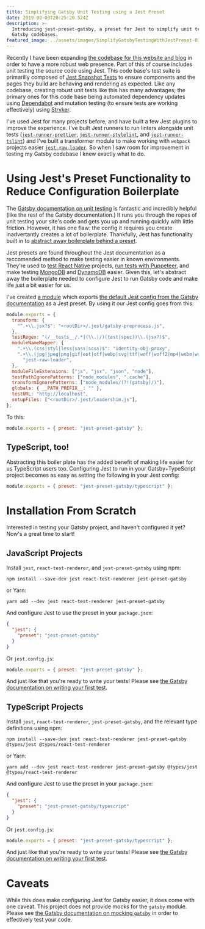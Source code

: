 ```yaml
---
title: Simplifying Gatsby Unit Testing using a Jest Preset
date: 2019-08-03T20:25:20.524Z
description: >-
  Introducing jest-preset-gatsby, a preset for Jest to simplify unit testing
  Gatsby codebases.
featured_image: ../assets/images/SimplifyGatsbyTestingWithJestPreset-01.png
---
```


Recently I have been expanding [the codebase for this website and blog](https://github.com/keplersj/website) in order to have a more robust web presence. Part of this of course includes unit testing the source code using Jest. This code base's test suite is primarilly composed of [Jest Snapshot Tests](https://jestjs.io/docs/en/snapshot-testing) to ensure components and the pages they build are behaving and rendering as expected. Like any codebase, creating robust unit tests like this has many advantages; the primary ones for this code base being automated dependency updates using [Dependabot](https://dependabot.com) and mutation testing (to ensure tests are working effectively) using [Stryker](https://stryker-mutator.io).

I've used Jest for many projects before, and have built a few Jest plugins to improve the experience. I've built Jest runners to run linters alongside unit tests ([`jest-runner-prettier`](/portfolio/jest-runner-prettier), [`jest-runner-stylelint`](/portfolio/jest-runner-stylelint), and [`jest-runner-tslint`](/portfolio/jest-runner-tslint)) and I've built a transformer module to make working with `webpack` projects easier [`jest-raw-loader`](/portfolio/jest-raw-loader). So when I saw room for improvement in testing my Gatsby codebase I knew exactly what to do.

# Using Jest's Preset Functionality to Reduce Configuration Boilerplate

The [Gatsby documentation on unit testing](https://www.gatsbyjs.org/docs/unit-testing/) is fantastic and incredibly helpful (like the rest of the Gatsby documentation.) It runs you through the ropes of unit testing your site's code and gets you up and running quickly with little friction. However, it has one flaw: the config it requires you create inadvertantly creates a lot of boilerplate. Thankfully, Jest has functionality built in to [abstract away boilerplate behind a preset](https://jestjs.io/docs/en/configuration#preset-string).

Jest presets are found throughout the Jest documentation as a reccomended method to make testing easier in known environments. They're used to [test React Native](https://jestjs.io/docs/en/tutorial-react-native) projects, [run tests with Puppeteer](https://jestjs.io/docs/en/puppeteer), and make testing [MongoDB](https://jestjs.io/docs/en/mongodb) and [DynamoDB](https://jestjs.io/docs/en/dynamodb) easier. Given this, let's abstract away the boilerplate needed to configure Jest to run Gatsby code and make life just a bit easier for us.

I've created [a module](/portfolio/jest-preset-gatsby) which exports [the default Jest config from the Gatsby documentation](https://www.gatsbyjs.org/docs/unit-testing/#2-creating-a-configuration-file-for-jest) as a Jest preset. By using it our Jest config goes from this:

```js
module.exports = {
  transform: {
    "^.+\\.jsx?$": "<rootDir>/.jest/gatsby-preprocess.js",
  },
  testRegex: "(/__tests__/.*|(\\.|/)(test|spec))\\.(jsx?)$",
  moduleNameMapper: {
    ".+\\.(css|styl|less|sass|scss)$": "identity-obj-proxy",
    ".+\\.(jpg|jpeg|png|gif|eot|otf|webp|svg|ttf|woff|woff2|mp4|webm|wav|mp3|m4a|aac|oga)$":
      "jest-raw-loader",
  },
  moduleFileExtensions: ["js", "jsx", "json", "node"],
  testPathIgnorePatterns: ["node_modules", ".cache"],
  transformIgnorePatterns: ["node_modules/(?!(gatsby)/)"],
  globals: { __PATH_PREFIX__: "" },
  testURL: "http://localhost",
  setupFiles: ["<rootDir>/.jest/loadershim.js"],
};
```

To this:

```js
module.exports = { preset: "jest-preset-gatsby" };
```

## TypeScript, too!

Abstracting this boiler plate has the added benefit of making life easier for us TypeScript users too. Configuring Jest to run in your Gatsby+TypeScript project becomes as easy as setting the following in your Jest config:

```js
module.exports = { preset: "jest-preset-gatsby/typescript" };
```

# Installation From Scratch

Interested in testing your Gatsby project, and haven't configured it yet? Now's a great time to start!

## JavaScript Projects

Install `jest`, `react-test-renderer`, and `jest-preset-gatsby` using npm:

```shell
npm install --save-dev jest react-test-renderer jest-preset-gatsby
```

or Yarn:

```shell
yarn add --dev jest react-test-renderer jest-preset-gatsby
```

And configure Jest to use the preset in your `package.json`:

```json
{
  "jest": {
    "preset": "jest-preset-gatsby"
  }
}
```

Or `jest.config.js`:

```js
module.exports = { preset: "jest-preset-gatsby" };
```

And just like that you're ready to write your tests! Please see [the Gatsby documentation on writing your first test](https://www.gatsbyjs.org/docs/unit-testing/#writing-tests).

## TypeScript Projects

Install `jest`, `react-test-renderer`, `jest-preset-gatsby`, and the relevant type definitions using npm:

```shell
npm install --save-dev jest react-test-renderer jest-preset-gatsby @types/jest @types/react-test-renderer
```

or Yarn:

```shell
yarn add --dev jest react-test-renderer jest-preset-gatsby @types/jest @types/react-test-renderer
```

And configure Jest to use the preset in your `package.json`:

```json
{
  "jest": {
    "preset": "jest-preset-gatsby/typescript"
  }
}
```

Or `jest.config.js`:

```js
module.exports = { preset: "jest-preset-gatsby/typescript" };
```

And just like that you're ready to write your tests! Please see [the Gatsby documentation on writing your first test](https://www.gatsbyjs.org/docs/unit-testing/#writing-tests).

# Caveats

While this does make _configuring_ Jest for Gatsby easier, it does come with one caveat. This project does not provide mocks for the `gatsby` module. Please see [the Gatsby documentation on mocking `gatsby`](https://www.gatsbyjs.org/docs/unit-testing/#3-useful-mocks-to-complete-your-testing-environment) in order to effectively test your code.

